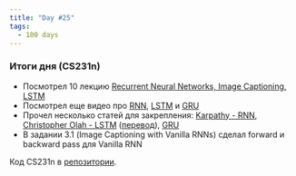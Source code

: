 ```yaml
---
title: "Day #25"
tags:
  - 100 days
---
```


### Итоги дня (CS231n)
* Посмотрел 10 лекцию [Recurrent Neural Networks, Image Captioning, LSTM](https://youtu.be/yCC09vCHzF8)
* Посмотрел еще видео про [RNN](https://youtu.be/LHXXI4-IEns), [LSTM](https://youtu.be/WCUNPb-5EYI) и [GRU](https://youtu.be/8HyCNIVRbSU)
* Прочел несколько статей для закрепления: [Karpathy - RNN](http://karpathy.github.io/2015/05/21/rnn-effectiveness/), [Christopher Olah - LSTM](http://colah.github.io/posts/2015-08-Understanding-LSTMs/) ([перевод](https://habr.com/ru/company/wunderfund/blog/331310/)), [GRU](https://towardsdatascience.com/understanding-gru-networks-2ef37df6c9be)
* В задании 3.1 (Image Captioning with Vanilla RNNs) сделал forward и backward pass для Vanilla RNN


Код CS231n в [репозитории](https://github.com/ningeen/stanford_cs231n).
